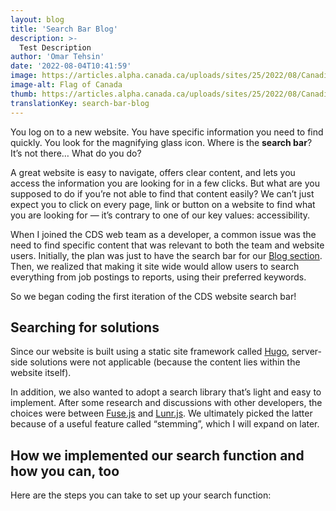 ```yaml
---
layout: blog
title: 'Search Bar Blog'
description: >-
  Test Description
author: 'Omar Tehsin'
date: '2022-08-04T10:41:59'
image: https://articles.alpha.canada.ca/uploads/sites/25/2022/08/Canadian_Flag.png
image-alt: Flag of Canada
thumb: https://articles.alpha.canada.ca/uploads/sites/25/2022/08/Canadian_Flag-150x150.png
translationKey: search-bar-blog
---
```

You log on to a new website. You have specific information you need to find quickly. You look for the magnifying glass icon. Where is the **search bar**? It’s not there… What do you do?

A great website is easy to navigate, offers clear content, and lets you access the information you are looking for in a few clicks. But what are you supposed to do if you’re not able to find that content easily? We can’t just expect you to click on every page, link or button on a website to find what you are looking for — it’s contrary to one of our key values: accessibility.

When I joined the CDS web team as a developer, a common issue was the need to find specific content that was relevant to both the team and website users. Initially, the plan was just to have the search bar for our [Blog section](https://digital.canada.ca/blog/). Then, we realized that making it site wide would allow users to search everything from job postings to reports, using their preferred keywords.

So we began coding the first iteration of the CDS website search bar!

## **Searching for solutions**

Since our website is built using a static site framework called [Hugo](https://gohugo.io/commands/hugo_server/), server-side solutions were not applicable (because the content lies within the website itself).

In addition, we also wanted to adopt a search library that’s light and easy to implement. After some research and discussions with other developers, the choices were between [Fuse.js](https://fusejs.io/) and [Lunr.js](https://lunrjs.com/). We ultimately picked the latter because of a useful feature called “stemming”, which I will expand on later.

## **How we implemented our search function and how you can, too**

Here are the steps you can take to set up your search function:
